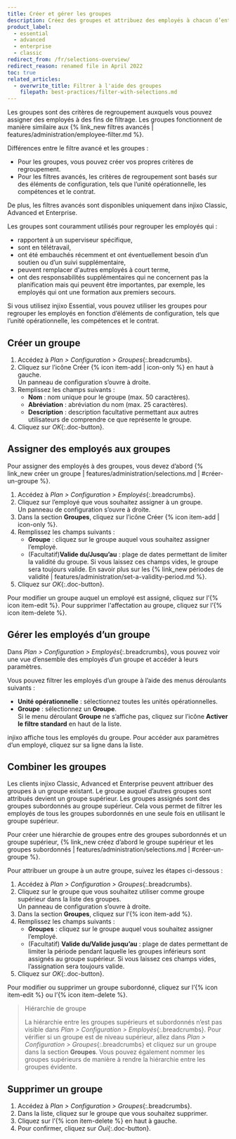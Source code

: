```yaml
---
title: Créer et gérer les groupes
description: Créez des groupes et attribuez des employés à chacun d’entre eux.
product_label:
  - essential
  - advanced
  - enterprise
  - classic
redirect_from: /fr/selections-overview/
redirect_reason: renamed file in April 2022
toc: true
related_articles:
  - overwrite_title: Filtrer à l'aide des groupes
    filepath: best-practices/filter-with-selections.md
---
```


Les groupes sont des critères de regroupement auxquels vous pouvez assigner des employés à des fins de filtrage. Les groupes fonctionnent de manière similaire aux {% link_new filtres avancés | features/administration/employee-filter.md %}.  

Différences entre le filtre avancé et les groupes&nbsp;:

- Pour les groupes, vous pouvez créer vos propres critères de regroupement.
- Pour les filtres avancés, les critères de regroupement sont basés sur des éléments de configuration, tels que l’unité opérationnelle, les compétences et le contrat.

De plus, les filtres avancés sont disponibles uniquement dans injixo Classic, Advanced et Enterprise.

Les groupes sont couramment utilisés pour regrouper les employés qui&nbsp;:

- rapportent à un superviseur spécifique,
- sont en télétravail,
- ont été embauchés récemment et ont éventuellement besoin d’un soutien ou d’un suivi supplémentaire,
- peuvent remplacer d'autres employés à court terme,
- ont des responsabilités supplémentaires qui ne concernent pas la planification mais qui peuvent être importantes, par exemple, les employés qui ont une formation aux premiers secours.

Si vous utilisez injixo Essential, vous pouvez utiliser les groupes pour regrouper les employés en fonction d’éléments de configuration, tels que l’unité opérationnelle, les compétences et le contrat.

## Créer un groupe

1. Accédez à _Plan > Configuration > Groupes_{:.breadcrumbs}.
2. Cliquez sur l’icône Créer {% icon item-add | icon-only %} en haut à gauche.  
    Un panneau de configuration s’ouvre à droite.
3. Remplissez les champs suivants&nbsp;:
    - **Nom**&nbsp;: nom unique pour le groupe (max. 50 caractères).
    - **Abréviation**&nbsp;: abréviation du nom (max. 25 caractères).
    - **Description**&nbsp;: description facultative permettant aux autres utilisateurs de comprendre ce que représente le groupe.
4. Cliquez sur _OK_{:.doc-button}.

## Assigner des employés aux groupes

Pour assigner des employés à des groupes, vous devez d’abord {% link_new créer un groupe | features/administration/selections.md | #créer-un-groupe %}.

1. Accédez à _Plan > Configuration > Employés_{:.breadcrumbs}.
2. Cliquez sur l’employé que vous souhaitez assigner à un groupe.  
   Un panneau de configuration s’ouvre à droite.
3. Dans la section **Groupes**, cliquez sur l’icône Créer {% icon item-add | icon-only %}.
4. Remplissez les champs suivants&nbsp;:  
   - **Groupe**&nbsp;: cliquez sur le groupe auquel vous souhaitez assigner l’employé.
   - (Facultatif)**Valide du/Jusqu’au**&nbsp;: plage de dates permettant de limiter la validité du groupe. Si vous laissez ces champs vides, le groupe sera toujours valide. En savoir plus sur les {% link_new périodes de validité | features/administration/set-a-validity-period.md %}.
5. Cliquez sur _OK_{:.doc-button}.

Pour modifier un groupe auquel un employé est assigné, cliquez sur l’{% icon item-edit %}. Pour supprimer l'affectation au groupe, cliquez sur l’{% icon item-delete %}.

## Gérer les employés d’un groupe

Dans _Plan > Configuration > Employés_{:.breadcrumbs}, vous pouvez voir une vue d’ensemble des employés d’un groupe et accéder à leurs paramètres.

Vous pouvez filtrer les employés d’un groupe à l’aide des menus déroulants suivants&nbsp;:

- **Unité opérationnelle**&nbsp;: sélectionnez toutes les unités opérationnelles.
- **Groupe**&nbsp;: sélectionnez un **Groupe**.  
   Si le menu déroulant **Groupe** ne s’affiche pas, cliquez sur l’icône **Activer le filtre standard** en haut de la liste.

injixo affiche tous les employés du groupe. Pour accéder aux paramètres d’un employé, cliquez sur sa ligne dans la liste.

## Combiner les groupes

Les clients injixo Classic, Advanced et Enterprise peuvent attribuer des groupes à un groupe existant. Le groupe auquel d’autres groupes sont attribués devient un groupe supérieur. Les groupes assignés sont des groupes subordonnés au groupe supérieur. Cela vous permet de filtrer les employés de tous les groupes subordonnés en une seule fois en utilisant le groupe supérieur.

Pour créer une hiérarchie de groupes entre des groupes subordonnés et un groupe supérieur, {% link_new créez d’abord le groupe supérieur et les groupes subordonnés | features/administration/selections.md | #créer-un-groupe %}.

Pour attribuer un groupe à un autre groupe, suivez les étapes ci-dessous&nbsp;:

1. Accédez à _Plan > Configuration > Groupes_{:.breadcrumbs}.
2. Cliquez sur le groupe que vous souhaitez utiliser comme groupe supérieur dans la liste des groupes.  
   Un panneau de configuration s’ouvre à droite.
3. Dans la section **Groupes**, cliquez sur l’{% icon item-add %}.
4. Remplissez les champs suivants&nbsp;:  
   - **Groupes**&nbsp;: cliquez sur le groupe auquel vous souhaitez assigner l’employé.
   - (Facultatif) **Valide du/Valide jusqu’au**&nbsp;: plage de dates permettant de limiter la période pendant laquelle les groupes inférieurs sont assignés au groupe supérieur. Si vous laissez ces champs vides, l’assignation sera toujours valide.
5. Cliquez sur _OK_{:.doc-button}.

Pour modifier ou supprimer un groupe subordonné, cliquez sur l’{% icon item-edit %} ou l’{% icon item-delete %}.

> Hiérarchie de groupe
>
> La hiérarchie entre les groupes supérieurs et subordonnés n’est pas visible dans _Plan > Configuration > Employés_{:.breadcrumbs}. Pour vérifier si un groupe est de niveau supérieur, allez dans _Plan > Configuration > Groupes_{:.breadcrumbs} et cliquez sur un groupe dans la section **Groupes**. Vous pouvez également nommer les groupes supérieurs de manière à rendre la hiérarchie entre les groupes évidente.

## Supprimer un groupe

1. Accédez à _Plan > Configuration > Groupes_{:.breadcrumbs}.
2. Dans la liste, cliquez sur le groupe que vous souhaitez supprimer.
3. Cliquez sur l’{% icon item-delete %} en haut à gauche.
4. Pour confirmer, cliquez sur _Oui_{:.doc-button}.
